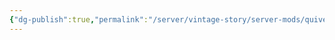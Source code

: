 ```yaml
---
{"dg-publish":true,"permalink":"/server/vintage-story/server-mods/quivers-and-sheaths/","tags":["vs-up-to-date"]}
---
```


